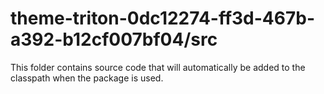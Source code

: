 # theme-triton-0dc12274-ff3d-467b-a392-b12cf007bf04/src

This folder contains source code that will automatically be added to the classpath when
the package is used.
